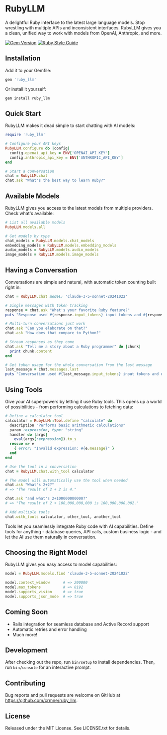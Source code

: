 # RubyLLM

A delightful Ruby interface to the latest large language models. Stop wrestling with multiple APIs and inconsistent interfaces. RubyLLM gives you a clean, unified way to work with models from OpenAI, Anthropic, and more.

[![Gem Version](https://badge.fury.io/rb/ruby_llm.svg)](https://badge.fury.io/rb/ruby_llm)
[![Ruby Style Guide](https://img.shields.io/badge/code_style-standard-brightgreen.svg)](https://github.com/testdouble/standard)

## Installation

Add it to your Gemfile:

```ruby
gem 'ruby_llm'
```

Or install it yourself:

```bash
gem install ruby_llm
```

## Quick Start

RubyLLM makes it dead simple to start chatting with AI models:

```ruby
require 'ruby_llm'

# Configure your API keys
RubyLLM.configure do |config|
  config.openai_api_key = ENV['OPENAI_API_KEY']
  config.anthropic_api_key = ENV['ANTHROPIC_API_KEY']
end

# Start a conversation
chat = RubyLLM.chat
chat.ask "What's the best way to learn Ruby?"
```

## Available Models

RubyLLM gives you access to the latest models from multiple providers. Check what's available:

```ruby
# List all available models
RubyLLM.models.all

# Get models by type
chat_models = RubyLLM.models.chat_models
embedding_models = RubyLLM.models.embedding_models
audio_models = RubyLLM.models.audio_models
image_models = RubyLLM.models.image_models
```

## Having a Conversation

Conversations are simple and natural, with automatic token counting built right in:

```ruby
chat = RubyLLM.chat model: 'claude-3-5-sonnet-20241022'

# Single messages with token tracking
response = chat.ask "What's your favorite Ruby feature?"
puts "Response used #{response.input_tokens} input tokens and #{response.output_tokens} output tokens"

# Multi-turn conversations just work
chat.ask "Can you elaborate on that?"
chat.ask "How does that compare to Python?"

# Stream responses as they come
chat.ask "Tell me a story about a Ruby programmer" do |chunk|
  print chunk.content
end

# Get token usage for the whole conversation from the last message
last_message = chat.messages.last
puts "Conversation used #{last_message.input_tokens} input tokens and #{last_message.output_tokens} output tokens"
```

## Using Tools

Give your AI superpowers by letting it use Ruby tools. This opens up a world of possibilities - from performing calculations to fetching data:

```ruby
# Define a calculator tool
calculator = RubyLLM::Tool.define "calculate" do
  description "Performs basic arithmetic calculations"
  param :expression, type: "string"
  handler do |args|
    eval(args[:expression]).to_s
  rescue => e
    { error: "Invalid expression: #{e.message}" }
  end
end

# Use the tool in a conversation
chat = RubyLLM.chat.with_tool calculator

# The model will automatically use the tool when needed
chat.ask "What's 2+2?"
# => "The result of 2 + 2 is 4."

chat.ask "and what's 2+100000000000?"
# => "The result of 2 + 100,000,000,000 is 100,000,000,002."

# Add multiple tools
chat.with_tools calculator, other_tool, another_tool
```

Tools let you seamlessly integrate Ruby code with AI capabilities. Define tools for anything - database queries, API calls, custom business logic - and let the AI use them naturally in conversation.

## Choosing the Right Model

RubyLLM gives you easy access to model capabilities:

```ruby
model = RubyLLM.models.find 'claude-3-5-sonnet-20241022'

model.context_window      # => 200000
model.max_tokens          # => 8192
model.supports_vision     # => true
model.supports_json_mode  # => true
```

## Coming Soon

- Rails integration for seamless database and Active Record support
- Automatic retries and error handling
- Much more!

## Development

After checking out the repo, run `bin/setup` to install dependencies. Then, run `bin/console` for an interactive prompt.

## Contributing

Bug reports and pull requests are welcome on GitHub at https://github.com/crmne/ruby_llm.

## License

Released under the MIT License. See LICENSE.txt for details.